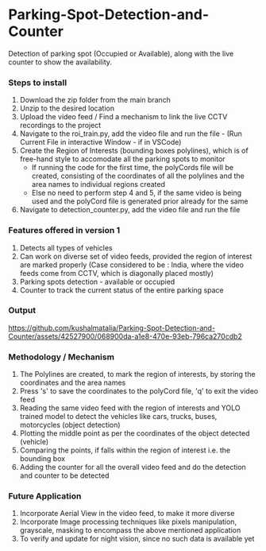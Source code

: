 # Parking-Spot-Detection-and-Counter
Detection of parking spot (Occupied or Available), along with the live counter to show the availability.

### Steps to install
1. Download the zip folder from the main branch
2. Unzip to the desired location
3. Upload the video feed / Find a mechanism to link the live CCTV recordings to the project
4. Navigate to the roi_train.py, add the video file and run the file - (Run Current File in interactive Window - if in VSCode)
5. Create the Region of Interests (bounding boxes polylines), which is of free-hand style to accomodate all the parking spots to monitor
   - If running the code for the first time, the polyCords file will be created, consisting of the coordinates of all the polylines and the area names to individual regions created
   - Else no need to perform step 4 and 5, if the same video is being used and the polyCord file is generated prior already for the same
6. Navigate to detection_counter.py, add the video file and run the file

### Features offered in version 1
1. Detects all types of vehicles
2. Can work on diverse set of video feeds, provided the region of interest are marked properly (Case considered to be : India, where the video feeds come from CCTV, which is diagonally placed mostly)
3. Parking spots detection - available or occupied
4. Counter to track the current status of the entire parking space

### Output
https://github.com/kushalmatalia/Parking-Spot-Detection-and-Counter/assets/42527900/068900da-a1e8-470e-93eb-796ca270cdb2

### Methodology / Mechanism
1. The Polylines are created, to mark the region of interests, by storing the coordinates and the area names
2. Press 's' to save the coordinates to the polyCord file, 'q' to exit the video feed
3. Reading the same video feed with the region of interests and YOLO trained model to detect the vehicles like cars, trucks, buses, motorcycles (object detection)
4. Plotting the middle point as per the coordinates of the object detected (vehicle)
5. Comparing the points, if falls within the region of interest i.e. the bounding box
6. Adding the counter for all the overall video feed and do the detection and counter to be detected

### Future Application
1. Incorporate Aerial View in the video feed, to make it more diverse
2. Incorporate Image processing techniques like pixels manipulation, grayscale, masking to encompass the above mentioned application
3. To verify and update for night vision, since no such data is available yet
